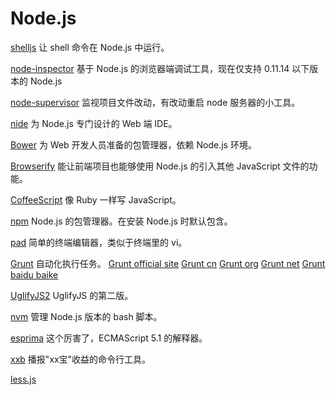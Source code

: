 Node.js
=======

[shelljs](https://github.com/Ju2ender/shelljs)
让 shell 命令在 Node.js 中运行。

[node-inspector](https://github.com/Ju2ender/node-inspector)
基于 Node.js 的浏览器端调试工具，现在仅支持 0.11.14 以下版本的 Node.js

[node-supervisor](https://github.com/Ju2ender/node-supervisor)
监视项目文件改动，有改动重启 node 服务器的小工具。

[nide](https://github.com/Ju2ender/nide)
为 Node.js 专门设计的 Web 端 IDE。

[Bower](https://github.com/bower/bower)
为 Web 开发人员准备的包管理器，依赖 Node.js 环境。

[Browserify](https://github.com/Ju2ender/node-browserify)
能让前端项目也能够使用 Node.js 的引入其他 JavaScript 文件的功能。

[CoffeeScript](https://github.com/Ju2ender/coffeescript)
像 Ruby 一样写 JavaScript。

[npm](https://github.com/Ju2ender/npm)
Node.js 的包管理器。在安装 Node.js 时默认包含。

[pad](https://github.com/Ju2ender/pad)
简单的终端编辑器，类似于终端里的 vi。

[Grunt](https://github.com/Ju2ender/grunt)
自动化执行任务。
[Grunt official site](http://gruntjs.com/)
[Grunt cn](http://gruntjs.cn/)
[Grunt org](http://www.gruntjs.org/)
[Grunt net](http://www.gruntjs.net/)
[Grunt baidu baike](http://baike.baidu.com/view/375601.htm)

[UglifyJS2](https://github.com/Ju2ender/UglifyJS2)
UglifyJS 的第二版。

[nvm](https://github.com/Ju2ender/nvm)
管理 Node.js 版本的 bash 脚本。

[esprima](https://github.com/Ju2ender/esprima)
这个厉害了，ECMAScript 5.1 的解释器。

[xxb](https://github.com/Ju2ender/xxb)
播报"xx宝"收益的命令行工具。

[less.js](https://github.com/Ju2ender/less.js)
